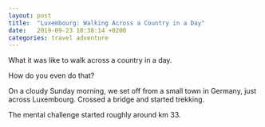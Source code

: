 ```yaml
---
layout: post
title:  "Luxembourg: Walking Across a Country in a Day"
date:   2019-09-23 10:38:14 +0200
categories: travel adventure
---
```


What it was like to walk across a country in a day.

How do you even do that?

On a cloudy Sunday morning, we set off from a small town in Germany, just across Luxembourg. Crossed a bridge and started trekking.

The mental challenge started roughly around km 33.

